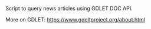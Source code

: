 
Script to query news articles using GDLET DOC API.

More on GDLET:
https://www.gdeltproject.org/about.html

